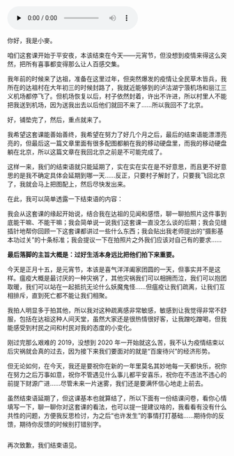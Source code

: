 <audio id="audio" title="在此谢罪，结束语被迫延期了" controls="" preload="none"><source id="mp3" src="https://static001.geekbang.org/resource/audio/17/85/17e5056637181968cb2120cec68c4e85.mp3"></audio>

你好，我是小麥。

咱们这套课开始于平安夜，本该结束在今天——元宵节，但没想到疫情来得这么突然，把所有喜事都变得那么让人百感交集。

我年前的时候来了达祖，准备在这里过年，但突然爆发的疫情让全民草木皆兵，我所在的达祖村在大年初三的时候封路了，我就近能够到的泸沽湖宁蒗机场和丽江三义机场都停飞了。但机场恢复以后，村子依然封着，许出不许进，所以村里人不能把我送到机场，因为送我出去以后他们就回不来了……所以我回不了北京。

好，铺垫完了，然后，重点就来了。

我希望这套课能善始善终，我希望在努力了好几个月之后，最后的结束语能漂漂亮亮的，但最后这一篇文章里面有很多配图都躺在我的移动硬盘里，而我的移动硬盘躺在北京，所以这篇文章在我回北京之前是不可能完成了。

这样一来，我们的结束语就只能延期了，实在实在实在是不好意思，而且更不好意思的是我不确定具体会延期到哪一天……反正，只要村子解封了，只要我飞回北京了，我就会马上把图配上，然后尽快发出来。

在此，我可以简单透露一下结束语的内容：

我会从这套课的缘起开始说，结合我在达祖的见闻和感悟，聊一聊拍照片这件事到底能干嘛、不能干嘛；我会简单说一说我们这套课一直没怎么谈的后期；我会见缝插针地帮你回顾一下这套课都讲过一些什么东西；我会贴出我老师提出的“摄影基本功过关”的十条标准；我会提议一下在拍照片之外我们应该对自己有的要求……

**最后落脚的主旨大概是：过好生活本身远比把他们拍下来重要。**

今天是正月十五，是元宵节，本该是喜气洋洋阖家团圆的一天，但事实并不是这样。瘟疫大概是最讨厌的一种灾祸了，其他灾祸我们可以相拥而泣，我们可以抱团取暖，我们可以站在一起抵抗无论什么妖魔鬼怪……但瘟疫让我们疏离，让我们互相排斥，直到死亡都不能让我们相聚。

我拍人明显多于拍其他，所以我对这种疏离感非常敏感，敏感到让我觉得非常不舒服，包括在达祖这种人间天堂，虽然大家还是很热情很好客，让我蹭吃蹭喝，但我能感受到村民之间和村民对我的态度的小变化。

刚过完那么艰难的 2019，没想到 2020 年一开始就这么苦，我不认为疫情结束以后灾祸就会真的过去，因为接下来我们要面对的就是“百废待兴”的经济形势。

但无论如何，在今天，我还是要祝你在新的一年里莫名其妙地每一天都快乐，祝你在努力之后万事如意，祝你不管遇见什么事儿都平安喜乐，祝你在不违法不违心的前提下财源广进……尽管未来一片迷雾，我们还是要满怀信心地走上前去。

虽然结束语延期了，但这课基本也就算结了，所以下面有一份结课问卷，看你心情填写一下，聊一聊你对这套课的看法，也可以提一提建议啥的，我看看有没有什么共性的问题，方便我反思检讨，为之后“也许发生”的事情打打基础……期待你的反馈，期待你反馈的时候别打错别字。

[<img src="https://static001.geekbang.org/resource/image/de/da/dea72b969ba157b2ac84026d582dc0da.jpg" alt="">](https://jinshuju.net/f/q7hXvL)

再次致歉，我们结束语见。
